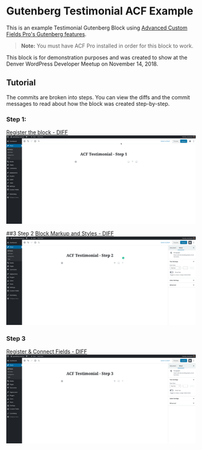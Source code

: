# Gutenberg Testimonial ACF Example

This is an example Testimonial Gutenberg Block using [Advanced Custom Fields Pro's Gutenberg features](https://www.advancedcustomfields.com/blog/acf-5-8-introducing-acf-blocks-for-gutenberg/).

> **Note:** You must have ACF Pro installed in order for this block to work.

This block is for demonstration purposes and was created to show at the Denver WordPress Developer
Meetup on November 14, 2018.

## Tutorial
The commits are broken into steps. You can view the diffs and the commit messages to read about how
the block was created step-by-step. 


### Step 1: 
[Register the block - DIFF](https://github.com/jasonbahl/gutenberg-testimonial-acf-example/compare/steps/1-register-block?expand=1)
![Step 1](./img/acf-step-1.gif)

##3 Step 2 
[Block Markup and Styles - DIFF](https://github.com/jasonbahl/gutenberg-testimonial-acf-example/compare/steps/1-register-block...steps/2-block-markup?expand=1)
![Step 2](./img/acf-step-2.gif)

### Step 3 
[Register & Connect Fields - DIFF](https://github.com/jasonbahl/gutenberg-testimonial-acf-example/compare/steps/2-block-markup...steps/3-register-acf-fields?expand=1)
![Step 3](./img/acf-step-3.gif)